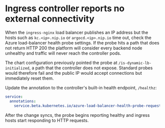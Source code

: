 # Ingress controller reports no external connectivity

When the `ingress-nginx` load balancer publishes an IP address but the hosts such as
`kc.<ip>.nip.io` or `argocd.<ip>.nip.io` time out, check the Azure load-balancer
health probe settings. If the probe hits a path that does not return HTTP 200 the
platform will consider every backend node unhealthy and traffic will never reach the
controller pods.

The chart configuration previously pointed the probe at `/is-dynamic-lb-initialized`,
a path that the controller does not expose. Standard probes would therefore fail and
the public IP would accept connections but immediately reset them.

Update the annotation to the controller's built-in health endpoint, `/healthz`:

```yaml
service:
  annotations:
    service.beta.kubernetes.io/azure-load-balancer-health-probe-request-path: /healthz
```

After the change syncs, the probe begins reporting healthy and ingress hosts start
responding to HTTP requests.

